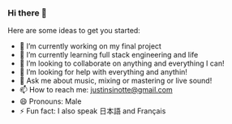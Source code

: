 ### Hi there 👋

<!-- 
**Justinsinotte/Justinsinotte** is a ✨ _special_ ✨ repository because its `README.md` (this file) appears on your GitHub profile. 
-->

Here are some ideas to get you started:

- 🔭 I’m currently working on my final project
- 🌱 I’m currently learning full stack engineering and life
- 👯 I’m looking to collaborate on anything and everything I can!
- 🤔 I’m looking for help with everything and anythin!
- 💬 Ask me about music, mixing or mastering or live sound!
- 📫 How to reach me: justinsinotte@gmail.com
- 😄 Pronouns: Male
- ⚡ Fun fact: I also speak 日本語 and Français
